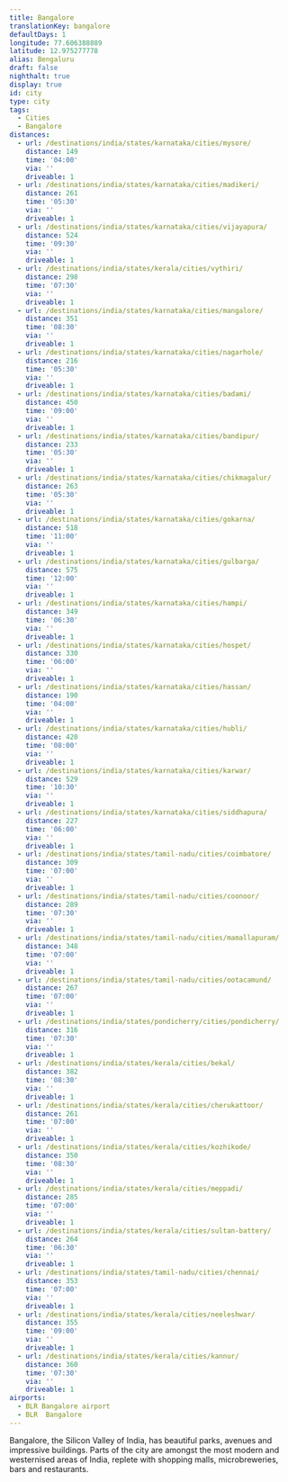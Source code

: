 ```yaml
---
title: Bangalore
translationKey: bangalore
defaultDays: 1
longitude: 77.606388889
latitude: 12.975277778
alias: Bengaluru
draft: false
nighthalt: true
display: true
id: city
type: city
tags:
  - Cities
  - Bangalore
distances:
  - url: /destinations/india/states/karnataka/cities/mysore/
    distance: 149
    time: '04:00'
    via: ''
    driveable: 1
  - url: /destinations/india/states/karnataka/cities/madikeri/
    distance: 261
    time: '05:30'
    via: ''
    driveable: 1
  - url: /destinations/india/states/karnataka/cities/vijayapura/
    distance: 524
    time: '09:30'
    via: ''
    driveable: 1
  - url: /destinations/india/states/kerala/cities/vythiri/
    distance: 298
    time: '07:30'
    via: ''
    driveable: 1
  - url: /destinations/india/states/karnataka/cities/mangalore/
    distance: 351
    time: '08:30'
    via: ''
    driveable: 1
  - url: /destinations/india/states/karnataka/cities/nagarhole/
    distance: 216
    time: '05:30'
    via: ''
    driveable: 1
  - url: /destinations/india/states/karnataka/cities/badami/
    distance: 450
    time: '09:00'
    via: ''
    driveable: 1
  - url: /destinations/india/states/karnataka/cities/bandipur/
    distance: 233
    time: '05:30'
    via: ''
    driveable: 1
  - url: /destinations/india/states/karnataka/cities/chikmagalur/
    distance: 263
    time: '05:30'
    via: ''
    driveable: 1
  - url: /destinations/india/states/karnataka/cities/gokarna/
    distance: 518
    time: '11:00'
    via: ''
    driveable: 1
  - url: /destinations/india/states/karnataka/cities/gulbarga/
    distance: 575
    time: '12:00'
    via: ''
    driveable: 1
  - url: /destinations/india/states/karnataka/cities/hampi/
    distance: 349
    time: '06:30'
    via: ''
    driveable: 1
  - url: /destinations/india/states/karnataka/cities/hospet/
    distance: 330
    time: '06:00'
    via: ''
    driveable: 1
  - url: /destinations/india/states/karnataka/cities/hassan/
    distance: 190
    time: '04:00'
    via: ''
    driveable: 1
  - url: /destinations/india/states/karnataka/cities/hubli/
    distance: 420
    time: '08:00'
    via: ''
    driveable: 1
  - url: /destinations/india/states/karnataka/cities/karwar/
    distance: 529
    time: '10:30'
    via: ''
    driveable: 1
  - url: /destinations/india/states/karnataka/cities/siddhapura/
    distance: 227
    time: '06:00'
    via: ''
    driveable: 1
  - url: /destinations/india/states/tamil-nadu/cities/coimbatore/
    distance: 309
    time: '07:00'
    via: ''
    driveable: 1
  - url: /destinations/india/states/tamil-nadu/cities/coonoor/
    distance: 289
    time: '07:30'
    via: ''
    driveable: 1
  - url: /destinations/india/states/tamil-nadu/cities/mamallapuram/
    distance: 348
    time: '07:00'
    via: ''
    driveable: 1
  - url: /destinations/india/states/tamil-nadu/cities/ootacamund/
    distance: 267
    time: '07:00'
    via: ''
    driveable: 1
  - url: /destinations/india/states/pondicherry/cities/pondicherry/
    distance: 316
    time: '07:30'
    via: ''
    driveable: 1
  - url: /destinations/india/states/kerala/cities/bekal/
    distance: 382
    time: '08:30'
    via: ''
    driveable: 1
  - url: /destinations/india/states/kerala/cities/cherukattoor/
    distance: 261
    time: '07:00'
    via: ''
    driveable: 1
  - url: /destinations/india/states/kerala/cities/kozhikode/
    distance: 350
    time: '08:30'
    via: ''
    driveable: 1
  - url: /destinations/india/states/kerala/cities/meppadi/
    distance: 285
    time: '07:00'
    via: ''
    driveable: 1
  - url: /destinations/india/states/kerala/cities/sultan-battery/
    distance: 264
    time: '06:30'
    via: ''
    driveable: 1
  - url: /destinations/india/states/tamil-nadu/cities/chennai/
    distance: 353
    time: '07:00'
    via: ''
    driveable: 1
  - url: /destinations/india/states/kerala/cities/neeleshwar/
    distance: 355
    time: '09:00'
    via: ''
    driveable: 1
  - url: /destinations/india/states/kerala/cities/kannur/
    distance: 360
    time: '07:30'
    via: ''
    driveable: 1
airports:
  - BLR Bangalore airport
  - BLR  Bangalore
---
```





















































































































































































































Bangalore, the Silicon Valley of India, has beautiful parks, avenues and impressive buildings. Parts of the city are amongst the most modern and westernised areas of India, replete with shopping malls, microbreweries, bars and restaurants.